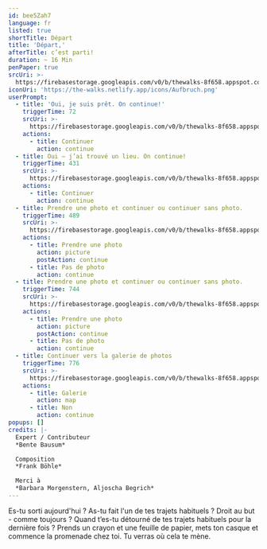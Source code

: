 ```yaml
---
id: bee5Zah7
language: fr
listed: true
shortTitle: Départ
title: 'Départ,'
afterTitle: c’est parti!
duration: ~ 16 Min
penPaper: true
srcUri: >-
  https://firebasestorage.googleapis.com/v0/b/thewalks-8f658.appspot.com/o/mp3%2Fv0%2Ffr_bee5Zah7%2Ffr_bee5Zah7.mp3?alt=media&token=6cd2fe63-aed6-4b53-ac82-42b941a1e46d
iconUri: 'https://the-walks.netlify.app/icons/Aufbruch.png'
userPrompt:
  - title: 'Oui, je suis prêt. On continue!'
    triggerTime: 72
    srcUri: >-
      https://firebasestorage.googleapis.com/v0/b/thewalks-8f658.appspot.com/o/mp3%2Fv0%2Fde_bee5Zah7%2Fde_bee5Zah7_loop_1.mp3?alt=media&token=61c4d8ff-7332-4b83-8ca9-d0951f94261c
    actions:
      - title: Continuer
        action: continue
  - title: Oui – j’ai trouvé un lieu. On continue!
    triggerTime: 431
    srcUri: >-
      https://firebasestorage.googleapis.com/v0/b/thewalks-8f658.appspot.com/o/mp3%2Fv0%2Fde_bee5Zah7%2Fde_bee5Zah7_loop_2.mp3?alt=media&token=5cc78231-0772-44cb-b4bb-7efd873ad045
    actions:
      - title: Continuer
        action: continue
  - title: Prendre une photo et continuer ou continuer sans photo.
    triggerTime: 489
    srcUri: >-
      https://firebasestorage.googleapis.com/v0/b/thewalks-8f658.appspot.com/o/mp3%2Fv0%2Fde_bee5Zah7%2Fde_bee5Zah7_loop_3.mp3?alt=media&token=eee75c2a-c745-4e38-9bba-83d277346aa0
    actions:
      - title: Prendre une photo
        action: picture
        postAction: continue
      - title: Pas de photo
        action: continue
  - title: Prendre une photo et continuer ou continuer sans photo.
    triggerTime: 744
    srcUri: >-
      https://firebasestorage.googleapis.com/v0/b/thewalks-8f658.appspot.com/o/mp3%2Fv0%2Fde_bee5Zah7%2Fde_bee5Zah7_loop_4.mp3?alt=media&token=3df62014-aaec-4560-8d39-4b792913f7ce
    actions:
      - title: Prendre une photo
        action: picture
        postAction: continue
      - title: Pas de photo
        action: continue
  - title: Continuer vers la galerie de photos
    triggerTime: 776
    srcUri: >-
      https://firebasestorage.googleapis.com/v0/b/thewalks-8f658.appspot.com/o/static%2Fmedias%2Fmulti_Zeubeel8_loop.mp3?alt=media&token=88349085-3303-48b9-bdc6-fd7b09519a26
    actions:
      - title: Galerie
        action: map
      - title: Non
        action: continue
popups: []
credits: |-
  Expert / Contributeur
  *Bente Bausum*

  Composition
  *Frank Böhle*

  Merci à
  *Barbara Morgenstern, Aljoscha Begrich*
---
```

Es-tu sorti aujourd'hui ? As-tu fait l'un de tes trajets habituels ? Droit au but - comme toujours ? Quand t’es-tu détourné de tes trajets habituels pour la dernière fois ? Prends un crayon et une feuille de papier, mets ton casque et commence la promenade chez toi. Tu verras où cela te mène.
